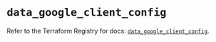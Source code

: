# `data_google_client_config`

Refer to the Terraform Registry for docs: [`data_google_client_config`](https://registry.terraform.io/providers/hashicorp/google/6.18.0/docs/data-sources/client_config).
